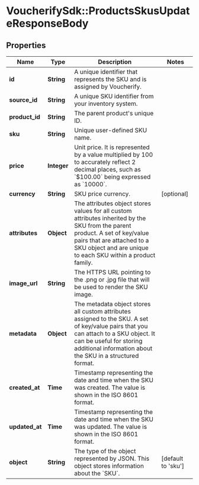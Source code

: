# VoucherifySdk::ProductsSkusUpdateResponseBody

## Properties

| Name | Type | Description | Notes |
| ---- | ---- | ----------- | ----- |
| **id** | **String** | A unique identifier that represents the SKU and is assigned by Voucherify. |  |
| **source_id** | **String** | A unique SKU identifier from your inventory system. |  |
| **product_id** | **String** | The parent product&#39;s unique ID. |  |
| **sku** | **String** | Unique user-defined SKU name. |  |
| **price** | **Integer** | Unit price. It is represented by a value multiplied by 100 to accurately reflect 2 decimal places, such as &#x60;$100.00&#x60; being expressed as &#x60;10000&#x60;. |  |
| **currency** | **String** | SKU price currency. | [optional] |
| **attributes** | **Object** | The attributes object stores values for all custom attributes inherited by the SKU from the parent product. A set of key/value pairs that are attached to a SKU object and are unique to each SKU within a product family. |  |
| **image_url** | **String** | The HTTPS URL pointing to the .png or .jpg file that will be used to render the SKU image. |  |
| **metadata** | **Object** | The metadata object stores all custom attributes assigned to the SKU. A set of key/value pairs that you can attach to a SKU object. It can be useful for storing additional information about the SKU in a structured format. |  |
| **created_at** | **Time** | Timestamp representing the date and time when the SKU was created. The value is shown in the ISO 8601 format. |  |
| **updated_at** | **Time** | Timestamp representing the date and time when the SKU was updated. The value is shown in the ISO 8601 format. |  |
| **object** | **String** | The type of the object represented by JSON. This object stores information about the &#x60;SKU&#x60;. | [default to &#39;sku&#39;] |

